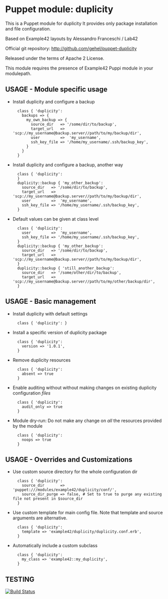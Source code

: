 # Puppet module: duplicity

This is a Puppet module for duplicity
It provides only package installation and file configuration.

Based on Example42 layouts by Alessandro Franceschi / Lab42

Official git repository: http://github.com/gehel/puppet-duplicity

Released under the terms of Apache 2 License.

This module requires the presence of Example42 Puppi module in your modulepath.

## USAGE - Module specific usage

* Install duplicity and configure a backup

        class { 'duplicity':
          backups => {
            my_own_backup => {
              source_dir   => '/some/dir/to/backup',
              target_url   =>   'scp://my_username@backup.server//path/to/my/backup/dir',
              user         =>  'my_username',
              ssh_key_file => '/home/my_username/.ssh/backup_key',
            }
          }
        }

* Install duplicity and configure a backup, another way

        class { 'duplicity':
        }
        duplicity::backup { 'my_other_backup':
          source_dir   => '/some/dir/to/backup',
          target_url   =>   'scp://my_username@backup.server//path/to/my/backup/dir',
          user         =>  'my_username',
          ssh_key_file => '/home/my_username/.ssh/backup_key',
        }

* Default values can be given at class level

        class { 'duplicity':
          user         =>  'my_username',
          ssh_key_file => '/home/my_username/.ssh/backup_key',
        }
        duplicity::backup { 'my_other_backup':
          source_dir   => '/some/dir/to/backup',
          target_url   =>   'scp://my_username@backup.server//path/to/my/backup/dir',
        }
        duplicity::backup { 'still_another_backup':
          source_dir   => '/some/other/dir/to/backup',
          target_url   =>   'scp://my_username@backup.server//path/to/my/other/backup/dir',
        }



## USAGE - Basic management

* Install duplicity with default settings

        class { 'duplicity': }

* Install a specific version of duplicity package

        class { 'duplicity':
          version => '1.0.1',
        }

* Remove duplicity resources

        class { 'duplicity':
          absent => true
        }

* Enable auditing without without making changes on existing duplicity configuration *files*

        class { 'duplicity':
          audit_only => true
        }

* Module dry-run: Do not make any change on *all* the resources provided by the module

        class { 'duplicity':
          noops => true
        }


## USAGE - Overrides and Customizations

* Use custom source directory for the whole configuration dir

        class { 'duplicity':
          source_dir       => 'puppet:///modules/example42/duplicity/conf/',
          source_dir_purge => false, # Set to true to purge any existing file not present in $source_dir
        }

* Use custom template for main config file. Note that template and source arguments are alternative. 

        class { 'duplicity':
          template => 'example42/duplicity/duplicity.conf.erb',
        }

* Automatically include a custom subclass

        class { 'duplicity':
          my_class => 'example42::my_duplicity',
        }



## TESTING
[![Build Status](https://travis-ci.org/gehel/puppet-duplicity.png?branch=master)](https://travis-ci.org/gehel/puppet-duplicity)
